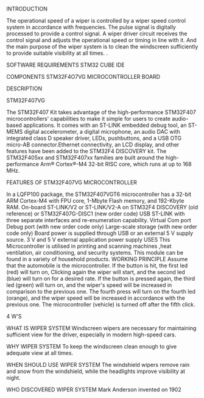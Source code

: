 INTRODUCTION

The operational speed of a wiper is controlled by a wiper speed control system in accordance with frequencies. The pulse signal is digitally processed to provide a control signal. A wiper driver circuit receives the control signal and adjusts the operational speed or timing in line with it. And the main purpose of the wiper system is to clean the windscreen sufficiently to provide suitable visibility at all times. 
.

SOFTWARE REQUIREMENTS
STM32 CUBE IDE


COMPONENTS
STM32F4O7VG MICROCONTROLLER BOARD


DESCRIPTION

STM32F407VG

The STM32F407 Kit takes advantage of the high-performance STM32F407 microcontrollers' capabilities to make it simple for users to create audio-based applications. It comes with an ST-LINK embedded debug tool, an ST-MEMS digital accelerometer, a digital microphone, an audio DAC with integrated class D speaker driver, LEDs, pushbuttons, and a USB OTG micro-AB connector.Ethernet connectivity, an LCD display, and other features have been added to the STM32F4 DISCOVERY kit. The STM32F405xx and STM32F407xx families are built around the high-performance Arm® Cortex®-M4 32-bit RISC core, which runs at up to 168 MHz.

FEATURES OF STM32F407VG MICROCONTROLLER

In a LQFP100 package, the STM32F407VGT6 microcontroller has a 32-bit ARM Cortex-M4 with FPU core, 1-Mbyte Flash memory, and 192-Kbyte RAM.
On-board ST-LINK/V2 or ST-LINK/V2-A on STM32F4 DISCOVERY (old reference) or STM32F407G-DISC1 (new order code)
USB ST-LINK with three separate interfaces and re-enumeration capability.
Virtual Com port Debug port (with new order code only)
Large-scale storage (with new order code only)
Board power is supplied through USB or an external 5 V supply source.
3 V and 5 V external application power supply
USES
This Microcontroller is utilised in printing and scanning machines ,heat ventilation, air conditioning, and security systems.
This module can be found in a variety of household products.
WORKING PRINCIPLE
Assume that the automobile is the microcontroller. If the button is hit, the first led (red) will turn on, Clicking again  the wiper will start, and the second led (blue) will turn on for a desired rate. If the button is pressed again, the third led (green) will turn on, and the wiper's speed will be increased in comparison to the previous one. The fourth press will turn on the fourth led (orange), and the wiper speed will be increased in accordance with the previous one. The microcontroller (vehicle) is turned off after the fifth click.

4 W'S

WHAT IS WIPER SYSTEM
Windscreen wipers are necessary for maintaining sufficient view for the driver, especially in modern high-speed cars.

WHY WIPER SYSTEM
To keep the windscreen clean enough to give adequate view at all times.

WHEN SHOULD USE WIPER SYSTEM
The windshield wipers remove rain and snow from the windshield, while the headlights improve visibility at night.

WHO DISCOVERED WIPER SYSTEM
Mark Anderson invented on 1902

